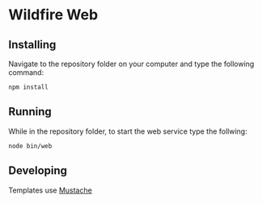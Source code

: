 # Wildfire Web

## Installing

Navigate to the repository folder on your computer and type the following command:
```
npm install
```

## Running

While in the repository folder, to start the web service type the follwing: 
```
node bin/web
```

## Developing

Templates use [Mustache](https://mustache.github.io/)
